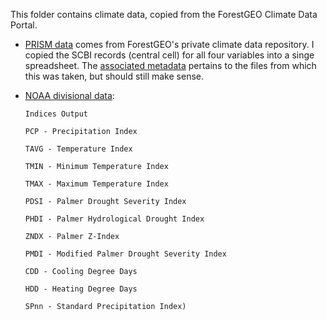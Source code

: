 This folder contains climate data, copied from the ForestGEO Climate Data Portal. 

- [PRISM data](https://github.com/EcoClimLab/climate_sensitivity_cores/blob/master/raw_data/climate/PRISM_SCBI_1930_2015_30second.csv) comes from ForestGEO's private climate data repository. I copied the SCBI records (central cell) for all four variables into a singe spreadsheet. The [associated metadata](https://github.com/EcoClimLab/climate_sensitivity_cores/blob/master/raw_data/climate/Metadata_PRISM_ForestGEO%20Sites%20at%20US.pdf) pertains to the files from which this was taken, but should still make sense. 

- [NOAA divisional data](https://www7.ncdc.noaa.gov/CDO/CDODivisionalSelect.jsp#):

      Indices Output

      PCP - Precipitation Index

      TAVG - Temperature Index

      TMIN - Minimum Temperature Index

      TMAX - Maximum Temperature Index

      PDSI - Palmer Drought Severity Index

      PHDI - Palmer Hydrological Drought Index

      ZNDX - Palmer Z-Index

      PMDI - Modified Palmer Drought Severity Index

      CDD - Cooling Degree Days

      HDD - Heating Degree Days

      SPnn - Standard Precipitation Index)
